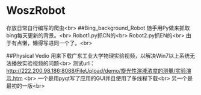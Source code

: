 # WoszRobot
存放日常自行编写的爬虫\<br>
##Bing_background_Robot
随手用Py做来抓取bing每天更新的背景。\<br>
Robot1.py抓CN的\<br>
Robot2.py抓EN的\<br>
由于有点懒，懒得写进同一个了。\<br>

##Physical Vedio
用来下载广东工业大学物理实验视频，以解决Win7以上系统无法播放实验视频的问题\<br>
测试url：http://222.200.98.186:8088/FileUpload/demo/旋光性溶液浓度的测量/实验演示.htm \<br>
一个是用pyqt写了应用的GUI并且使用了多线程下载\<br>
另一个是最初的一版\<br>
